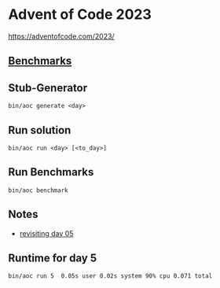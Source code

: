 # Advent of Code 2023

https://adventofcode.com/2023/

## [Benchmarks](docs/benchmark.md)

## Stub-Generator

    bin/aoc generate <day>

## Run solution

    bin/aoc run <day> [<to_day>]

## Run Benchmarks

    bin/aoc benchmark


## Notes
  - [revisiting day 05](blog/day05.md)

## Runtime for day 5
    bin/aoc run 5  0.05s user 0.02s system 90% cpu 0.071 total
    
